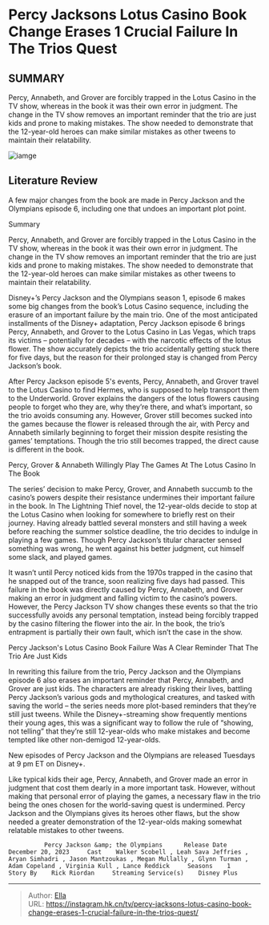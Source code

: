 # Percy Jacksons Lotus Casino Book Change Erases 1 Crucial Failure In The Trios Quest


## SUMMARY 



  Percy, Annabeth, and Grover are forcibly trapped in the Lotus Casino in the TV show, whereas in the book it was their own error in judgment.   The change in the TV show removes an important reminder that the trio are just kids and prone to making mistakes.   The show needed to demonstrate that the 12-year-old heroes can make similar mistakes as other tweens to maintain their relatability.  

![iamge](https://static1.srcdn.com/wordpress/wp-content/uploads/2023/11/percy-grover-and-annabeth-on-a-train-in-percy-jackson-and-the-olympians.jpg)

## Literature Review

A few major changes from the book are made in Percy Jackson and the Olympians episode 6, including one that undoes an important plot point.





Summary

  Percy, Annabeth, and Grover are forcibly trapped in the Lotus Casino in the TV show, whereas in the book it was their own error in judgment.   The change in the TV show removes an important reminder that the trio are just kids and prone to making mistakes.   The show needed to demonstrate that the 12-year-old heroes can make similar mistakes as other tweens to maintain their relatability.  







Disney&#43;’s Percy Jackson and the Olympians season 1, episode 6 makes some big changes from the book’s Lotus Casino sequence, including the erasure of an important failure by the main trio. One of the most anticipated installments of the Disney&#43; adaptation, Percy Jackson episode 6 brings Percy, Annabeth, and Grover to the Lotus Casino in Las Vegas, which traps its victims – potentially for decades – with the narcotic effects of the lotus flower. The show accurately depicts the trio accidentally getting stuck there for five days, but the reason for their prolonged stay is changed from Percy Jackson’s book.

After Percy Jackson episode 5&#39;s events, Percy, Annabeth, and Grover travel to the Lotus Casino to find Hermes, who is supposed to help transport them to the Underworld. Grover explains the dangers of the lotus flowers causing people to forget who they are, why they’re there, and what’s important, so the trio avoids consuming any. However, Grover still becomes sucked into the games because the flower is released through the air, with Percy and Annabeth similarly beginning to forget their mission despite resisting the games’ temptations. Though the trio still becomes trapped, the direct cause is different in the book.





 Percy, Grover &amp; Annabeth Willingly Play The Games At The Lotus Casino In The Book 
          

The series’ decision to make Percy, Grover, and Annabeth succumb to the casino’s powers despite their resistance undermines their important failure in the book. In The Lightning Thief novel, the 12-year-olds decide to stop at the Lotus Casino when looking for somewhere to briefly rest on their journey. Having already battled several monsters and still having a week before reaching the summer solstice deadline, the trio decides to indulge in playing a few games. Though Percy Jackson’s titular character sensed something was wrong, he went against his better judgment, cut himself some slack, and played games.

It wasn’t until Percy noticed kids from the 1970s trapped in the casino that he snapped out of the trance, soon realizing five days had passed. This failure in the book was directly caused by Percy, Annabeth, and Grover making an error in judgment and falling victim to the casino’s powers. However, the Percy Jackson TV show changes these events so that the trio successfully avoids any personal temptation, instead being forcibly trapped by the casino filtering the flower into the air. In the book, the trio’s entrapment is partially their own fault, which isn’t the case in the show.






 Percy Jackson&#39;s Lotus Casino Book Failure Was A Clear Reminder That The Trio Are Just Kids 
          

In rewriting this failure from the trio, Percy Jackson and the Olympians episode 6 also erases an important reminder that Percy, Annabeth, and Grover are just kids. The characters are already risking their lives, battling Percy Jackson’s various gods and mythological creatures, and tasked with saving the world – the series needs more plot-based reminders that they’re still just tweens. While the Disney&#43;-streaming show frequently mentions their young ages, this was a significant way to follow the rule of “showing, not telling” that they’re still 12-year-olds who make mistakes and become tempted like other non-demigod 12-year-olds.



New episodes of Percy Jackson and the Olympians are released Tuesdays at 9 pm ET on Disney&#43;.







Like typical kids their age, Percy, Annabeth, and Grover made an error in judgment that cost them dearly in a more important task. However, without making that personal error of playing the games, a necessary flaw in the trio being the ones chosen for the world-saving quest is undermined. Percy Jackson and the Olympians gives its heroes other flaws, but the show needed a greater demonstration of the 12-year-olds making somewhat relatable mistakes to other tweens.

              Percy Jackson &amp; the Olympians      Release Date    December 20, 2023     Cast    Walker Scobell , Leah Sava Jeffries , Aryan Simhadri , Jason Mantzoukas , Megan Mullally , Glynn Turman , Adam Copeland , Virginia Kull , Lance Reddick     Seasons    1     Story By    Rick Riordan     Streaming Service(s)    Disney Plus      


---

> Author: [Ella](https://instagram.hk.cn/)  
> URL: https://instagram.hk.cn/tv/percy-jacksons-lotus-casino-book-change-erases-1-crucial-failure-in-the-trios-quest/  

